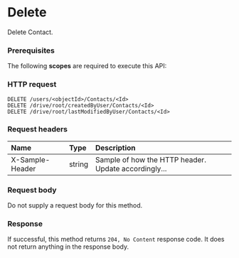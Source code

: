 # Delete

Delete Contact.
### Prerequisites
The following **scopes** are required to execute this API: 
### HTTP request
<!-- { "blockType": "ignored" } -->
```http
DELETE /users/<objectId>/Contacts/<Id>
DELETE /drive/root/createdByUser/Contacts/<Id>
DELETE /drive/root/lastModifiedByUser/Contacts/<Id>

```
### Request headers
| Name       | Type | Description|
|:---------------|:--------|:----------|
| X-Sample-Header  | string  | Sample of how the HTTP header. Update accordingly...|

### Request body
Do not supply a request body for this method.


### Response
If successful, this method returns `204, No Content` response code. It does not return anything in the response body.


<!-- uuid: c0edb4bb-e644-4686-8193-b22efb58ebe7
2015-10-16 01:35:15 UTC -->
<!-- {
  "type": "#page.annotation",
  "description": "Delete",
  "keywords": "",
  "section": "documentation",
  "tocPath": ""
}-->